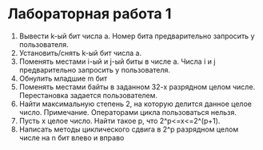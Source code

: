 ﻿# Лабораторная работа 1

1. Вывести k-ый бит числа a. Номер бита предварительно запросить у пользователя.
2. Установить/снять k-ый бит числа a.
3. Поменять местами i-ый и j-ый биты в числе a. Числа i и j предварительно запросить у пользователя.
4. Обнулить младшие m бит
5. Поменять местами байты в заданном 32-х разрядном целом числе. Перестановка задается пользователем.
6. Найти максимальную степень 2, на которую делится данное целое число. Примечание. Операторами цикла пользоваться
   нельзя.
7. Пусть x целое число. Найти такое p, что 2^p<=x<=2^(p+1).
8. Написать методы циклического сдвига в 2^p разрядном целом числе на n бит влево и вправо
